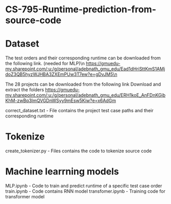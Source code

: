 # CS-795-Runtime-prediction-from-source-code

# Dataset
The test orders and their corresponding runtime can be downloaded from the following link. (needed for MLP)\n
https://gmuedu-my.sharepoint.com/:u:/g/personal/adebnath_gmu_edu/Ead1dHriSttKmS1AMjdoZ3QB5hyzWJHBA3ZXEmPUw3T7ew?e=gDvJM5\n

The 28 projects can be downloaded from the following link
Download and extract the folders
https://gmuedu-my.sharepoint.com/:u:/g/personal/adebnath_gmu_edu/ERH1koE_AnFDnKGjbKhM-zwBq3lmQVGDnWSyy9mEsw5Kiw?e=x6AdGm

correct_dataset.txt - File contains the project test case paths and their corresponding runtime

# Tokenize
create_tokenizer.py - Files contains the code to tokenize source code

# Machine learrning models
MLP.ipynb - Code to train and predict runtime of a specific test case order
train.ipynb - Code contains RNN model
transfomer.ipynb - Training code for transformer model

